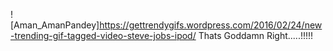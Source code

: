 ![Aman_AmanPandey]https://gettrendygifs.wordpress.com/2016/02/24/new-trending-gif-tagged-video-steve-jobs-ipod/
  Thats Goddamn Right.....!!!!!
